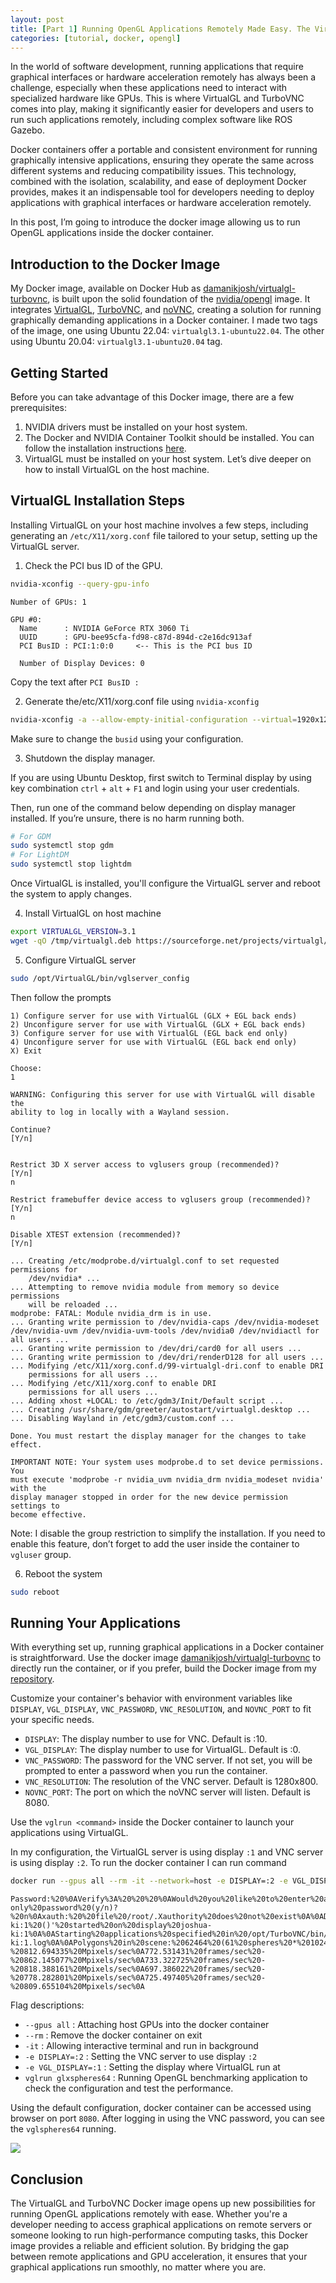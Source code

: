```yaml
---
layout: post
title: [Part 1] Running OpenGL Applications Remotely Made Easy. The VirtualGL and TurboVNC Docker Image
categories: [tutorial, docker, opengl]
---
```


In the world of software development, running applications that require graphical interfaces or hardware acceleration remotely has always been a challenge, especially when these applications need to interact with specialized hardware like GPUs. This is where VirtualGL and TurboVNC comes into play, making it significantly easier for developers and users to run such applications remotely, including complex software like ROS Gazebo.

Docker containers offer a portable and consistent environment for running graphically intensive applications, ensuring they operate the same across different systems and reducing compatibility issues. This technology, combined with the isolation, scalability, and ease of deployment Docker provides, makes it an indispensable tool for developers needing to deploy applications with graphical interfaces or hardware acceleration remotely.

In this post, I’m going to introduce the docker image allowing us to run OpenGL applications inside the docker container. 

## Introduction to the Docker Image

My Docker image, available on Docker Hub as [damanikjosh/virtualgl-turbovnc](https://hub.docker.com/r/damanikjosh/virtualgl-turbovnc), is built upon the solid foundation of the [nvidia/opengl](https://hub.docker.com/r/nvidia/opengl) image. It integrates [VirtualGL](https://www.virtualgl.org/), [TurboVNC](https://www.turbovnc.org/), and [noVNC](https://novnc.com/info.html), creating a solution for running graphically demanding applications in a Docker container. I made two tags of the image, one using Ubuntu 22.04: `virtualgl3.1-ubuntu22.04`. The other using Ubuntu 20.04: `virtualgl3.1-ubuntu20.04` tag.

## Getting Started

Before you can take advantage of this Docker image, there are a few prerequisites:

1. NVIDIA drivers must be installed on your host system.
2. The Docker and NVIDIA Container Toolkit should be installed. You can follow the installation instructions [here](https://docs.nvidia.com/datacenter/cloud-native/container-toolkit/latest/install-guide.html).
3. VirtualGL must be installed on your host system. Let’s dive deeper on how to install VirtualGL on the host machine.

## VirtualGL Installation Steps

Installing VirtualGL on your host machine involves a few steps, including generating an `/etc/X11/xorg.conf` file tailored to your setup, setting up the VirtualGL server.

1. Check the PCI bus ID of the GPU.

```bash
nvidia-xconfig --query-gpu-info
```

```
Number of GPUs: 1

GPU #0:
  Name      : NVIDIA GeForce RTX 3060 Ti
  UUID      : GPU-bee95cfa-fd98-c87d-894d-c2e16dc913af
  PCI BusID : PCI:1:0:0     <-- This is the PCI bus ID

  Number of Display Devices: 0
```

Copy the text after `PCI BusID :`

2. Generate the/etc/X11/xorg.conf file using `nvidia-xconfig`

```bash
nvidia-xconfig -a --allow-empty-initial-configuration --virtual=1920x1200 --busid PCI:1:0:0
```

Make sure to change the `busid` using your configuration.

3. Shutdown the display manager.

If you are using Ubuntu Desktop, first switch to Terminal display by using key combination `ctrl` + `alt` + `F1` and login using your user credentials.

Then, run one of the command below depending on display manager installed. If you’re unsure, there is no harm running both.

``` bash
# For GDM
sudo systemctl stop gdm
# For LightDM
sudo systemctl stop lightdm
```

Once VirtualGL is installed, you'll configure the VirtualGL server and reboot the system to apply changes.

4. Install VirtualGL on host machine

```bash
export VIRTUALGL_VERSION=3.1
wget -qO /tmp/virtualgl.deb https://sourceforge.net/projects/virtualgl/files/${VIRTUALGL_VERSION}/virtualgl_${VIRTUALGL_VERSION}_amd64.deb/download | sudo dpkg -i /tmp/virtualgl.deb
```

5. Configure VirtualGL server

```bash
sudo /opt/VirtualGL/bin/vglserver_config
```

Then follow the prompts
```
1) Configure server for use with VirtualGL (GLX + EGL back ends)
2) Unconfigure server for use with VirtualGL (GLX + EGL back ends)
3) Configure server for use with VirtualGL (EGL back end only)
4) Unconfigure server for use with VirtualGL (EGL back end only)
X) Exit

Choose:
1

WARNING: Configuring this server for use with VirtualGL will disable the
ability to log in locally with a Wayland session.

Continue?
[Y/n]


Restrict 3D X server access to vglusers group (recommended)?
[Y/n]
n

Restrict framebuffer device access to vglusers group (recommended)?
[Y/n]
n

Disable XTEST extension (recommended)?
[Y/n]

... Creating /etc/modprobe.d/virtualgl.conf to set requested permissions for
    /dev/nvidia* ...
... Attempting to remove nvidia module from memory so device permissions
    will be reloaded ...
modprobe: FATAL: Module nvidia_drm is in use.
... Granting write permission to /dev/nvidia-caps /dev/nvidia-modeset /dev/nvidia-uvm /dev/nvidia-uvm-tools /dev/nvidia0 /dev/nvidiactl for all users ...
... Granting write permission to /dev/dri/card0 for all users ...
... Granting write permission to /dev/dri/renderD128 for all users ...
... Modifying /etc/X11/xorg.conf.d/99-virtualgl-dri.conf to enable DRI
    permissions for all users ...
... Modifying /etc/X11/xorg.conf to enable DRI
    permissions for all users ...
... Adding xhost +LOCAL: to /etc/gdm3/Init/Default script ...
... Creating /usr/share/gdm/greeter/autostart/virtualgl.desktop ...
... Disabling Wayland in /etc/gdm3/custom.conf ...

Done. You must restart the display manager for the changes to take effect.

IMPORTANT NOTE: Your system uses modprobe.d to set device permissions.  You
must execute 'modprobe -r nvidia_uvm nvidia_drm nvidia_modeset nvidia' with the
display manager stopped in order for the new device permission settings to
become effective.
```

Note: I disable the group restriction to simplify the installation. If you need to enable this feature, don’t forget to add the user inside the container to `vgluser` group.

6. Reboot the system

```bash
sudo reboot
```

## Running Your Applications

With everything set up, running graphical applications in a Docker container is straightforward. 
Use the docker image [damanikjosh/virtualgl-turbovnc](https://hub.docker.com/r/damanikjosh/virtualgl-turbovnc) to directly run the container, or if you prefer, build the Docker image from my [repository](https://github.com/damanikjosh/virtualgl-turbovnc-docker.git).

Customize your container's behavior with environment variables like `DISPLAY`, `VGL_DISPLAY`, `VNC_PASSWORD`, `VNC_RESOLUTION`, and `NOVNC_PORT` to fit your specific needs.

* `DISPLAY`: The display number to use for VNC. Default is :10.
* `VGL_DISPLAY`: The display number to use for VirtualGL. Default is :0.
* `VNC_PASSWORD`: The password for the VNC server. If not set, you will be prompted to enter a password when you run the container.
* `VNC_RESOLUTION`: The resolution of the VNC server. Default is 1280x800.
* `NOVNC_PORT`: The port on which the noVNC server will listen. Default is 8080.

Use the `vglrun <command>` inside the Docker container to launch your applications using VirtualGL.

In my configuration, the VirtualGL server is using display `:1` and VNC server is using display `:2`. To run the docker container I can run command

```bash
docker run --gpus all --rm -it --network=host -e DISPLAY=:2 -e VGL_DISPLAY=:1 damanikjosh/virtualgl-turbovnc:latest vglrun glxspheres64
```

```
Password:%20%0AVerify%3A%20%20%20%0AWould%20you%20like%20to%20enter%20a%20view-only%20password%20(y/n)?%20n%0Axauth:%20%20file%20/root/.Xauthority%20does%20not%20exist%0A%0ADesktop%20'TurboVNC:%20joshua-ki:1%20()'%20started%20on%20display%20joshua-ki:1%0A%0AStarting%20applications%20specified%20in%20/opt/TurboVNC/bin/xstartup.turbovnc%0ALog%20file%20is%20/root/.vnc/joshua-ki:1.log%0A%0APolygons%20in%20scene:%2062464%20(61%20spheres%20*%201024%20polys/spheres)%0AGLX%20FB%20config%20ID%20of%20window:%200xad%20(8/8/8/0)%0AVisual%20ID%20of%20window:%200x21%0AContext%20is%20Direct%0AOpenGL%20Renderer:%20NVIDIA%20GeForce%20RTX%203060%20Ti/PCIe/SSE2%0A728.220730%20frames/sec%20-%20812.694335%20Mpixels/sec%0A772.531431%20frames/sec%20-%20862.145077%20Mpixels/sec%0A733.322725%20frames/sec%20-%20818.388161%20Mpixels/sec%0A697.386022%20frames/sec%20-%20778.282801%20Mpixels/sec%0A725.497405%20frames/sec%20-%20809.655104%20Mpixels/sec%0A
```
Flag descriptions:
- `--gpus all` : Attaching host GPUs into the docker container
- `--rm` : Remove the docker container on exit
- `-it` : Allowing interactive terminal and run in background 
- `-e DISPLAY=:2` : Setting the VNC server to use display `:2`
- `-e VGL_DISPLAY=:1` : Setting the display where VirtualGL run at
- `vglrun glxspheres64` : Running OpenGL benchmarking application to check the configuration and test the performance.

Using the default configuration, docker container can be accessed using browser on port `8080`. After logging in using the VNC password, you can see the `vglspheres64` running.

![](screenshot.png)
## Conclusion

The VirtualGL and TurboVNC Docker image opens up new possibilities for running OpenGL applications remotely with ease. Whether you're a developer needing to access graphical applications on remote servers or someone looking to run high-performance computing tasks, this Docker image provides a reliable and efficient solution. By bridging the gap between remote applications and GPU acceleration, it ensures that your graphical applications run smoothly, no matter where you are.
